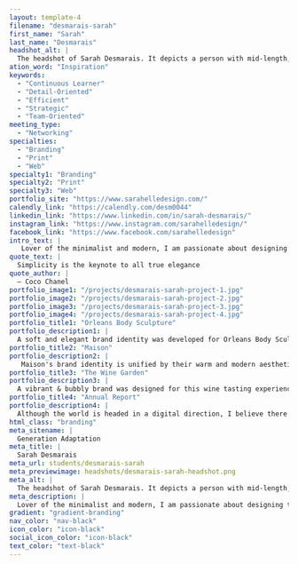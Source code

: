 ```yaml
---
layout: template-4
filename: "desmarais-sarah" 
first_name: "Sarah"
last_name: "Desmarais"
headshot_alt: |
  The headshot of Sarah Desmarais. It depicts a person with mid-length, curled brown hair smiling brightly with her shoulders slightly shrugged.
ation_word: "Inspiration"
keywords:
  - "Continuous Learner"
  - "Detail-Oriented"
  - "Efficient"
  - "Strategic"
  - "Team-Oriented"
meeting_type:
  - "Networking"
specialties:
  - "Branding"
  - "Print"
  - "Web"
specialty1: "Branding"
specialty2: "Print"
specialty3: "Web"
portfolio_site: "https://www.sarahelledesign.com/"
calendly_link: "https://calendly.com/desm0044"
linkedin_link: "https://www.linkedin.com/in/sarah-desmarais/"
instagram_link: "https://www.instagram.com/sarahelledesign/"
facebook_link: "https://www.facebook.com/sarahelledesign"
intro_text: |
   Lover of the minimalist and modern, I am passionate about designing timeless and strategic pieces for small businesses to help them connect with their market and grow their brand.
quote_text: |
  Simplicity is the keynote to all true elegance
quote_author: |
  — Coco Chanel
portfolio_image1: "/projects/desmarais-sarah-project-1.jpg"
portfolio_image2: "/projects/desmarais-sarah-project-2.jpg"
portfolio_image3: "/projects/desmarais-sarah-project-3.jpg"
portfolio_image4: "/projects/desmarais-sarah-project-4.jpg"
portfolio_title1: "Orleans Body Sculpture"
portfolio_description1: |
  A soft and elegant brand identity was developed for Orleans Body Sculpture  - one that is non-trendy, but timeless. A complete brand guide, stationery pieces and digital creative direction were developed to complement the new branding.
portfolio_title2: "Maison"
portfolio_description2: |
   Maison's brand identity is unified by their warm and modern aesthetic. Through HTML and CSS, their e-commerce website was developed and came to life with neutral colour tones, natural materials and warm textures just like their products.
portfolio_title3: "The Wine Garden"
portfolio_description3: |
  A vibrant & bubbly brand was designed for this wine tasting experience along with a web design that was developed to improve the event's online presence. Creative direction was also given for social media accounts and any promotional packaging.
portfolio_title4: "Annual Report"
portfolio_description4: |
  Although the world is headed in a digital direction, I believe there is still a need and love for print pieces. I am passionate about creating designs that complement a brand's aesthetic, just like this annual report.
html_class: "branding"
meta_sitename: |
  Generation Adaptation
meta_title: |
  Sarah Desmarais
meta_url: students/desmarais-sarah
meta_previewimage: headshots/desmarais-sarah-headshot.png
meta_alt: |
  The headshot of Sarah Desmarais. It depicts a person with mid-length, curled brown hair smiling brightly with her shoulders slightly shrugged.
meta_description: |
  Lover of the minimalist and modern, I am passionate about designing timeless and strategic pieces for small businesses to help them connect with their market and grow their brand.
gradient: "gradient-branding"
nav_color: "nav-black"
icon_color: "icon-black"
social_icon_color: "icon-black"
text_color: "text-black"
---
```


